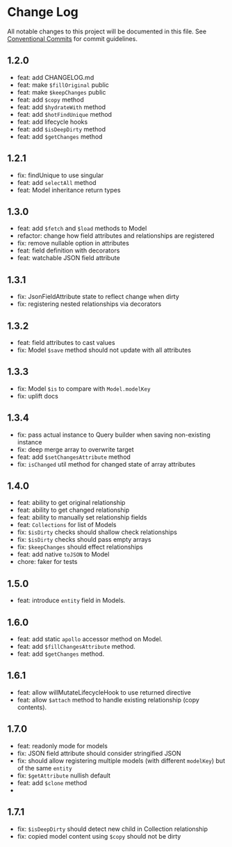 # Change Log

All notable changes to this project will be documented in this file.
See [Conventional Commits](https://conventionalcommits.org) for commit guidelines.

## 1.2.0

- feat: add CHANGELOG.md
- feat: make `$fillOriginal` public
- feat: make `$keepChanges` public
- feat: add `$copy` method
- feat: add `$hydrateWith` method
- feat: add `$hotFindUnique` method
- feat: add lifecycle hooks
- feat: add `$isDeepDirty` method
- feat: add `$getChanges` method

## 1.2.1

- fix: findUnique to use singular
- feat: add `selectAll` method
- feat: Model inheritance return types

## 1.3.0

- feat: add `$fetch` and `$load` methods to Model
- refactor: change how field attributes and relationships are registered
- fix: remove nullable option in attributes
- feat: field definition with decorators
- feat: watchable JSON field attribute

## 1.3.1

- fix: JsonFieldAttribute state to reflect change when dirty
- fix: registering nested relationships via decorators

## 1.3.2

- feat: field attributes to cast values
- fix: Model `$save` method should not update with all attributes

## 1.3.3

- fix: Model `$is` to compare with `Model.modelKey`
- fix: uplift docs

## 1.3.4

- fix: pass actual instance to Query builder when saving non-existing instance
- fix: deep merge array to overwrite target
- feat: add `$setChangesAttribute` method
- fix: `isChanged` util method for changed state of array attributes

## 1.4.0

- feat: ability to get original relationship
- feat: ability to get changed relationship
- feat: ability to manually set relationship fields
- feat: `Collections` for list of Models
- fix: `$isDirty` checks should shallow check relationships
- fix: `$isDirty` checks should pass empty arrays
- fix: `$keepChanges` should effect relationships
- feat: add native `toJSON` to Model
- chore: faker for tests

## 1.5.0

- feat: introduce `entity` field in Models.

## 1.6.0

- feat: add static `apollo` accessor method on Model.
- feat: add `$fillChangesAttribute` method.
- feat: add `$getChanges` method.

## 1.6.1

- feat: allow willMutateLifecycleHook to use returned directive
- feat: allow `$attach` method to handle existing relationship (copy contents).

## 1.7.0

- feat: readonly mode for models
- fix: JSON field attribute should consider stringified JSON
- fix: should allow registering multiple models (with different `modelKey`) but of the same `entity`
- fix: `$getAttribute` nullish default
- feat: add `$clone` method
-

## 1.7.1

- fix: `$isDeepDirty` should detect new child in Collection relationship
- fix: copied model content using `$copy` should not be dirty
